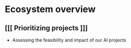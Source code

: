 # Ecosystem overview

## [[[ Prioritizing projects ]]]

- Assessing the feasibility and impact of our AI projects

